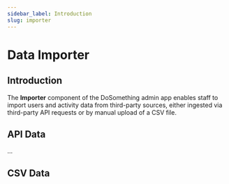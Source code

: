 ```yaml
---
sidebar_label: Introduction
slug: importer
---
```


# Data Importer

## Introduction

The **Importer** component of the DoSomething admin app enables staff to import users and activity data from third-party sources, either ingested via third-party API requests or by manual upload of a CSV file.

## API Data

...

## CSV Data
